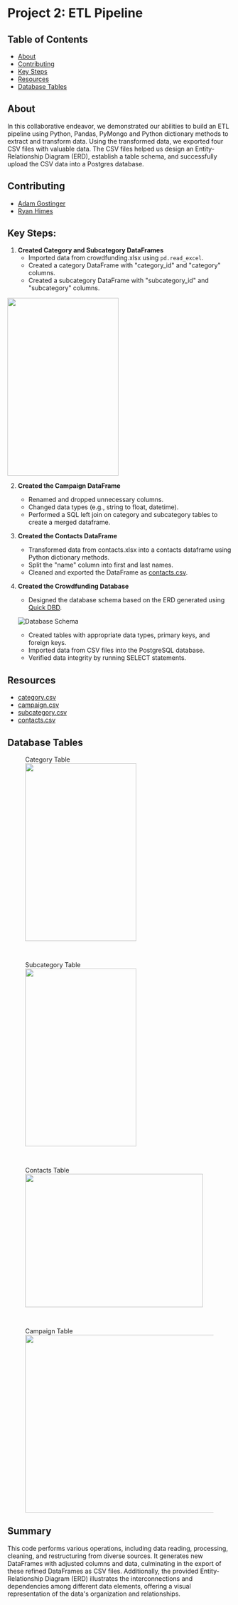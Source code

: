 # Project 2: ETL Pipeline

## Table of Contents
- [About](#about)
- [Contributing](#contributing)
- [Key Steps](#key-steps)
- [Resources](#resources)
- [Database Tables](#database-tables)

## About
In this collaborative endeavor, we demonstrated our abilities to build an ETL pipeline using Python, Pandas, PyMongo and Python dictionary methods to extract and transform data. Using the transformed data, we exported four CSV files with valuable data. The CSV files helped us design an Entity-Relationship Diagram (ERD), establish a table schema, and successfully upload the CSV data into a Postgres database.


## Contributing
- <a href="https://www.github.com/agostinger/" target="_blank">Adam Gostinger</a>
- <a href="https://www.github.com/Ryguy57/" target="_blank">Ryan Himes</a>



## Key Steps:
1. **Created Category and Subcategory DataFrames**
   - Imported data from crowdfunding.xlsx using `pd.read_excel`.
   - Created a category DataFrame with "category_id" and "category" columns.
   - Created a subcategory DataFrame with "subcategory_id" and "subcategory" columns.

<img src="Resources/category_DataFrame.png" width="250" height="400">

2. **Created the Campaign DataFrame**
   - Renamed and dropped unnecessary columns.
   - Changed data types (e.g., string to float, datetime).
   - Performed a SQL left join on category and subcategory tables to create a merged dataframe.

3. **Created the Contacts DataFrame**
   - Transformed data from contacts.xlsx into a contacts dataframe using Python dictionary methods.
   - Split the "name" column into first and last names.
   - Cleaned and exported the DataFrame as [contacts.csv](Resources/contacts.csv).

4. **Created the Crowdfunding Database**
   - Designed the database schema based on the ERD generated using [Quick DBD](http://www.quickdatabasediagrams.com/).

   ![Database Schema](Images/ERD_campaign_db.png)

   - Created tables with appropriate data types, primary keys, and foreign keys.
   - Imported data from CSV files into the PostgreSQL database.
   - Verified data integrity by running SELECT statements.

## Resources
- [category.csv](Resources/category.csv)
- [campaign.csv](Resources/campaign.csv)
- [subcategory.csv](Resources/subcategory.csv)
- [contacts.csv](Resources/contacts.csv)

## Database Tables
<figure>
    <figcaption>Category Table</figcaption>
    <img src="Images/Tables/Category_table.png" width="250" height="400">
</figure>
<br>
<figure>
    <figcaption>Subcategory Table</figcaption>
    <img src="Images/Tables/Subcategory_table.png" width="250" height="400">
</figure>
<br>
<figure>
    <figcaption>Contacts Table</figcaption>
    <img src="Images/Tables/Contacts_table.png" width="400" height="300">
</figure>
<br>
<figure>
    <figcaption>Campaign Table</figcaption>
    <img src="Images/Tables/Campaign_table.png" width="700" height="400">
</figure>

## Summary
This code performs various operations, including data reading, processing, cleaning, and restructuring from diverse sources. It generates new DataFrames with adjusted columns and data, culminating in the export of these refined DataFrames as CSV files. Additionally, the provided Entity-Relationship Diagram (ERD) illustrates the interconnections and dependencies among different data elements, offering a visual representation of the data's organization and relationships.
